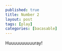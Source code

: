 ```yaml
---
published: true
title: Number 2
layout: post
tags: [play]
categories: [bacasable]
---
```

Huuuuuuuuuuray!